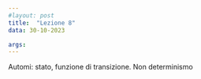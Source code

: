 ```yaml
---
#layout: post
title:  "Lezione 8"
data: 30-10-2023

args: 
---
```


Automi: stato, funzione di transizione. Non determinismo